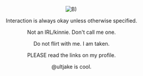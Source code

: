 
⠀⠀⠀⠀⠀⠀⠀⠀⠀⠀⠀⠀⠀⠀⠀⠀⠀⠀⠀⠀⠀⠀⠀![B)](https://media.discordapp.net/attachments/1178851849919533109/1229443775538008134/IMG_3409.jpg?ex=662fb3be&is=661d3ebe&hm=dfc3706ffea4881cabb053d2295079ec2827c1e78db661901d136f2edcf05e38&=&format=webp&width=505&height=350)
<p align="center"> Interaction is always okay unless otherwise specified. </p>
<p align="center"> Not an IRL/kinnie. Don't call me one. </p>
<p align="center"> Do not flirt with me. I am taken. </p>
<p align="center"> PLEASE read the links on my profile. </p>
<p align="center"> @ultjake is cool. </p>

